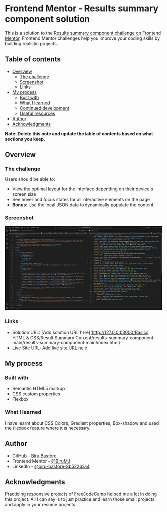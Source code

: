 # Frontend Mentor - Results summary component solution

This is a solution to the [Results summary component challenge on Frontend Mentor](https://www.frontendmentor.io/challenges/results-summary-component-CE_K6s0maV). Frontend Mentor challenges help you improve your coding skills by building realistic projects. 

## Table of contents

- [Overview](#overview)
  - [The challenge](#the-challenge)
  - [Screenshot](#screenshot)
  - [Links](#links)
- [My process](#my-process)
  - [Built with](#built-with)
  - [What I learned](#what-i-learned)
  - [Continued development](#continued-development)
  - [Useful resources](#useful-resources)
- [Author](#author)
- [Acknowledgments](#acknowledgments)

**Note: Delete this note and update the table of contents based on what sections you keep.**

## Overview

### The challenge

Users should be able to:

- View the optimal layout for the interface depending on their device's screen size
- See hover and focus states for all interactive elements on the page
- **Bonus**: Use the local JSON data to dynamically populate the content

### Screenshot

![](./Screenshot/Screenshot%202024-12-06%20165044.png)

### Links

- Solution URL: [Add solution URL here](http://127.0.0.1:3000/Basics HTML & CSS/Result Summary Content/results-summary-component-main/results-summary-component-main/index.html)
- Live Site URL: [Add live site URL here]([https://your-live-site-url.com](https://birumj.github.io/Result-summary-component/))

## My process

### Built with

- Semantic HTML5 markup
- CSS custom properties
- Flexbox

### What I learned

I have learnt about CSS Colors, Gradient properties, Box-shadow and used the Flexbox feature where it is necessary.

## Author
- GitHub - [Biru Basfore](https://github.com/BiruMJ)
- Frontend Mentor - [@BiruMJ](https://www.frontendmentor.io/profile/BiruMJ)
- LinkedIn - [@biru-basfore-8b52262a4](www.linkedin.com/in/biru-basfore-8b52262a4)

## Acknowledgments

Practicing responsive projects of FreeCodeCamp helped me a lot in doing this project. All I can say is to just practice and learn those small projects and apply in your resume projects.
